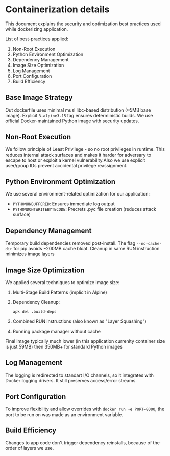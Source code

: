 # Containerization details

This document explains the security and optimization best practices used while dockerizing application.

List of best-practices applied:

1. Non-Root Execution
2. Python Environment Optimization
3. Dependency Management
4. Image Size Optimization
5. Log Management
6. Port Configuration
7. Build Efficiency

## Base Image Strategy

Out dockerfile uses minimal musl libc-based distribution (≈5MB base image). Explicit `3-alpine3.15` tag ensures deterministic builds. We use official Docker-maintained Python image with security updates.

## Non-Root Execution

We follow principle of Least Privilege - so no root privileges in runtime. This reduces internal attack surfaces and makes it harder for adversary to escape to host or exploit a kernel vulnerability.Also we use explicit user/group IDs prevent accidental privilege reassignment.

## Python Environment Optimization

We use several environment-related optimization for our application:

- `PYTHONUNBUFFERED`: Ensures immediate log output
- `PYTHONDONTWRITEBYTECODE`: Precrets .pyc file creation (reduces attack surface)

## Dependency Management

Temporary build dependencies removed post-install. The flag `--no-cache-dir` for pip avoids ~200MB cache bloat. Cleanup in same RUN instruction minimizes image layers

## Image Size Optimization

We applied several techniques to optimize image size:

1. Multi-Stage Build Patterns (implicit in Alpine)
2. Dependency Cleanup:

   ```dockerfile
   apk del .build-deps
   ```

3. Combined RUN instructions (also known as "Layer Squashing")
4. Running package manager without cache

Final image typically much lower (in this application currenlty container size is just 59MB) then 350MB+ for standard Python images

## Log Management

The logging is redirected to standart I/O channels, so it integrates with Docker logging drivers. It still preserves access/error streams.

## Port Configuration

To improve flexibility and allow overrides with `docker run -e PORT=8000`, the port to be run on was made as an environment variable.

## Build Efficiency

Changes to app code don't trigger dependency reinstalls, because of the order of layers we use.

